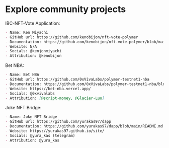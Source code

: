 # Explore community projects

IBC-NFT-Vote Application:

```markdown
- Name: Ken Miyachi
- GitHub url: https://github.com/kenobijon/nft-vote-polymer
- Documentation: https://github.com/kenobijon/nft-vote-polymer/blob/main/README.md
- Website: N/A
- Socials: @kenjonmiyachi
- Attribution: @kenobijon
```

Bet NBA:

```markdown
- Name: Bet NBA
- GitHub url: https://github.com/0xVivaLabs/polymer-testnet1-nba
- Documentation: https://github.com/0xVivaLabs/polymer-testnet1-nba/blob/nba/README.md
- Website: https://bet-nba.vercel.app/
- Socials: @0xvivalabs
- Attribution: [@script-money, @Glacier-Luo]
```

Joke NFT Bridge:

```markdown
- Name: Joke NFT Bridge
- GitHub url: https://github.com/yurakas97/dapp
- Documentation: https://github.com/yurakas97/dapp/blob/main/README.md
- Website: https://yurakas97.github.io/site/
- Socials: @yura_kas (telegram)
- Attribution: @yura_kas
```
